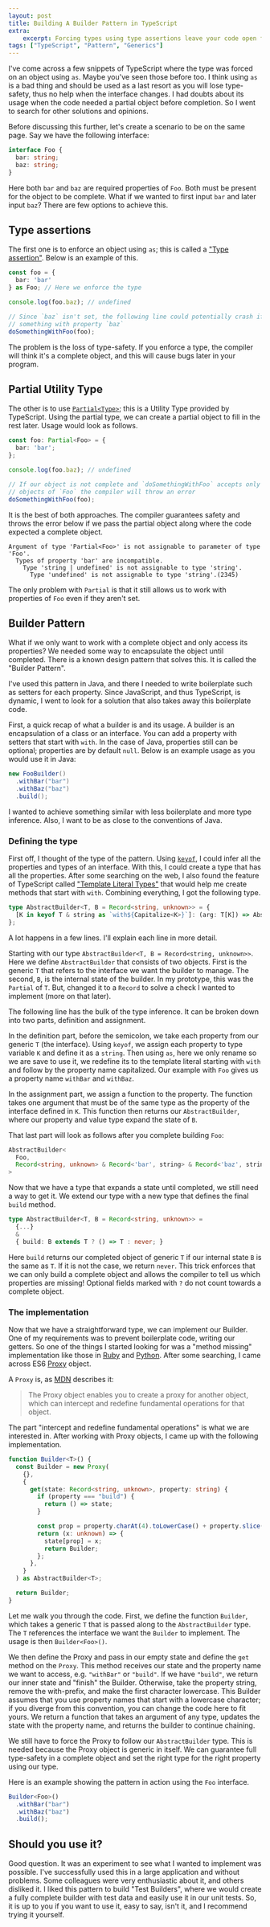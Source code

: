 ```yaml
---
layout: post
title: Building A Builder Pattern in TypeScript
extra:
    excerpt: Forcing types using type assertions leave your code open for wrong assumptions. I went looking for an alternative.
tags: ["TypeScript", "Pattern", "Generics"]
---
```


I've come across a few snippets of TypeScript where the type was forced on an object using `as`.
Maybe you've seen those before too.
I think using `as` is a bad thing and should be used as a last resort as you will lose type-safety, thus no help when the interface changes.
I had doubts about its usage when the code needed a partial object before completion. So I went to search for other solutions and opinions. 

Before discussing this further, let's create a scenario to be on the same page.
Say we have the following interface:

```typescript
interface Foo {
  bar: string;
  baz: string;
}
```

Here both `bar` and `baz` are required properties of `Foo`.
Both must be present for the object to be complete.
What if we wanted to first input `bar` and later input `baz`?
There are few options to achieve this.

## Type assertions

The first one is to enforce an object using `as`; this is called a ["Type assertion"][6].
Below is an example of this.

```typescript
const foo = {
  bar: 'bar'
} as Foo; // Here we enforce the type

console.log(foo.baz); // undefined

// Since `baz` isn't set, the following line could potentially crash if it does
// something with property `baz`
doSomethingWithFoo(foo);
```

The problem is the loss of type-safety.
If you enforce a type, the compiler will think it's a complete object, and this will cause bugs later in your program.

## Partial Utility Type

The other is to use [`Partial<Type>`][5]; this is a Utility Type provided by TypeScript.
Using the partial type, we can create a partial object to fill in the rest later.
Usage would look as follows.

```typescript
const foo: Partial<Foo> = {
  bar: 'bar';
};

console.log(foo.baz); // undefined

// If our object is not complete and `doSomethingWithFoo` accepts only complete
// objects of `Foo` the compiler will throw an error
doSomethingWithFoo(foo);
```

It is the best of both approaches.
The compiler guarantees safety and throws the error below if we pass the partial object along where the code expected a complete object.


```text
Argument of type 'Partial<Foo>' is not assignable to parameter of type 'Foo'.
  Types of property 'bar' are incompatible.
    Type 'string | undefined' is not assignable to type 'string'.
      Type 'undefined' is not assignable to type 'string'.(2345)
```

The only problem with `Partial` is that it still allows us to work with properties of `Foo` even if they aren't set.

## Builder Pattern

What if we only want to work with a complete object and only access its properties?
We needed some way to encapsulate the object until completed.
There is a known design pattern that solves this.
It is called the "Builder Pattern".

I've used this pattern in Java, and there I needed to write boilerplate such as setters for each property.
Since JavaScript, and thus TypeScript, is dynamic, I went to look for a solution that also takes away this boilerplate code.

First, a quick recap of what a builder is and its usage.
A builder is an encapsulation of a class or an interface.
You can add a property with setters that start with `with`.
In the case of Java, properties still can be optional; properties are by default `null`.
Below is an example usage as you would use it in Java:

```java
new FooBuilder()
  .withBar("bar")
  .withBaz("baz")
  .build();
```

I wanted to achieve something similar with less boilerplate and more type inference.
Also, I want to be as close to the conventions of Java.

### Defining the type

First off, I thought of the type of the pattern.
Using [`keyof`][4], I could infer all the properties and types of an interface.
With this, I could create a type that has all the properties.
After some searching on the web, I also found the feature of TypeScript called ["Template Literal Types"][7] that would help me create methods that start with `with`.
Combining everything, I got the following type.

```typescript
type AbstractBuilder<T, B = Record<string, unknown>> = {
  [K in keyof T & string as `with${Capitalize<K>}`]: (arg: T[K]) => AbstractBuilder<T, B & Record<K, T[K]>>;
};
```

A lot happens in a few lines.
I'll explain each line in more detail.

Starting with our type `AbstractBuilder<T, B = Record<string, unknown>>`.
Here we define `AbstractBuilder` that consists of two objects.
First is the generic `T` that refers to the interface we want the builder to manage.
The second, `B`, is the internal state of the builder.
In my prototype, this was the `Partial` of `T`.
But, changed it to a `Record` to solve a check I wanted to implement (more on that later).

The following line has the bulk of the type inference.
It can be broken down into two parts, definition and assignment.

In the definition part, before the semicolon, we take each property from our generic `T` (the interface).
Using `keyof`, we assign each property to type variable `K` and define it as a `string`.
Then using `as`, here we only rename so we are save to use it, we redefine its to the template literal starting with `with` and follow by the property name capitalized.
Our example with `Foo` gives us a property name `withBar` and `withBaz`.

In the assignment part, we assign a function to the property.
The function takes one argument that must be of the same type as the property of the interface defined in `K`.
This function then returns our `AbstractBuilder`, where our property and value type expand the state of `B`.

That last part will look as follows after you complete building `Foo`:

```typescript
AbstractBuilder<
  Foo,
  Record<string, unknown> & Record<'bar', string> & Record<'baz', string>
>
```

Now that we have a type that expands a state until completed, we still need a way to get it.
We extend our type with a new type that defines the final `build` method.

```typescript
type AbstractBuilder<T, B = Record<string, unknown>> =
  {...} 
  &
  { build: B extends T ? () => T : never; }
```

Here `build` returns our completed object of generic `T` if our internal state `B` is the same as `T`.
If it is not the case, we return `never`.
This trick enforces that we can only build a complete object and allows the compiler to tell us which properties are missing!
Optional fields marked with `?` do not count towards a complete object.

### The implementation

Now that we have a straightforward type, we can implement our Builder.
One of my requirements was to prevent boilerplate code, writing our getters.
So one of the things I started looking for was a "method missing" implementation like those in [Ruby][1] and [Python][2].
After some searching, I came across ES6 [Proxy][3] object.

A `Proxy` is, as [MDN][3] describes it:

> The Proxy object enables you to create a proxy for another object, which can intercept and redefine fundamental operations for that object.

The part "intercept and redefine fundamental operations" is what we are interested in.
After working with Proxy objects, I came up with the following implementation.

```typescript
function Builder<T>() {
  const Builder = new Proxy(
    {},
    {
      get(state: Record<string, unknown>, property: string) {
        if (property === "build") {
          return () => state;
        }

        const prop = property.charAt(4).toLowerCase() + property.slice(5);
        return (x: unknown) => {
          state[prop] = x;
          return Builder;
        };
      },
    }
  ) as AbstractBuilder<T>;

  return Builder;
}
```

Let me walk you through the code.
First, we define the function `Builder`, which takes a generic `T` that is passed along to the `AbstractBuilder` type.
The `T` references the interface we want the `Builder` to implement.
The usage is then `Builder<Foo>()`.

We then define the Proxy and pass in our empty state and define the `get` method on the `Proxy`.
This method receives our state and the property name we want to access, e.g. `"withBar"` or `"build"`.
If we have `"build"`, we return our inner state and "finish" the Builder.
Otherwise, take the property string, remove the with-prefix, and make the first character lowercase. 
This Builder assumes that you use property names that start with a lowercase character; if you diverge from this convention, you can change the code here to fit yours.
We return a function that takes an argument of any type, updates the state with the property name, and returns the builder to continue chaining.

We still have to force the Proxy to follow our `AbstractBuilder` type.
This is needed because the Proxy object is generic in itself.
We can guarantee full type-safety in a complete object and set the right type for the right property using our type.

Here is an example showing the pattern in action using the `Foo` interface.

```typescript
Builder<Foo>()
  .withBar("bar")
  .withBaz("baz")
  .build();
```

## Should you use it?

Good question.
It was an experiment to see what I wanted to implement was possible.
I've successfully used this in a large application and without problems.
Some colleagues were very enthusiastic about it, and others disliked it.
I liked this pattern to build "Test Builders", where we would create a fully complete builder with test data and easily use it in our unit tests.
So, it is up to you if you want to use it, easy to say, isn't it, and I recommend trying it yourself.

[1]: https://ruby-doc.org/core-2.7.3/BasicObject.html#method-i-method_missing
[2]: https://python-reference.readthedocs.io/en/latest/docs/dunderattr/getattr.html
[3]: https://developer.mozilla.org/en-US/docs/Web/JavaScript/Reference/Global_Objects/Proxy
[4]: https://www.typescriptlang.org/docs/handbook/2/keyof-types.html
[5]: https://www.typescriptlang.org/docs/handbook/utility-types.html#partialtype
[6]: https://www.typescriptlang.org/docs/handbook/2/everyday-types.html#type-assertions
[7]: https://www.typescriptlang.org/docs/handbook/2/template-literal-types.html
